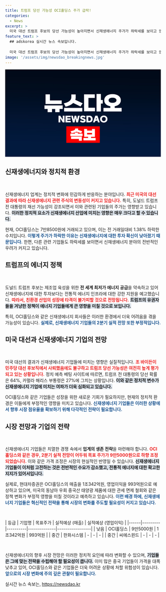 ```yaml
---
title: 트럼프 당선 가능성 OCI홀딩스 주가 급락!
categories:
  - News
excerpt: >
  미국 대선 트럼프 후보의 당선 가능성이 높아지면서 신재생에너지 주가가 하락세를 보이고 있다. OCI홀딩스와 주요 업체들의 실적 전망이 어둡고, 친환경 산업에 미칠 타격이 우려되는 상황이다.
feature_text: >
  ## adskorea 실시간 뉴스 속보입니다.

  미국 대선 트럼프 후보의 당선 가능성이 높아지면서 신재생에너지 주가가 하락세를 보이고 있다. OCI홀딩스와 주요 업체들의 실적 전망이 어둡고, 친환경 산업에 미칠 타격이 우려되는 상황이다.
image: '/assets/img/newsdao_breakingnews.jpg'
---
```


<p><img src="/assets/img/newsdao_breakingnews.jpg" alt="adskorea 속보" /></p>

<h2 data-ke-size="size26">신재생에너지와 정치적 환경</h2>

<p data-ke-size="size16">&nbsp;</p>

<p>신재생에너지 업계는 정치적 변화에 민감하게 반응하는 분야입니다. <b><span style="color: #ee2323;">최근 미국의 대선 결과에 따라 신재생에너지 관련 주식의 변동성이 커지고 있습니다.</span></b> 특히, 도널드 트럼프 전 대통령의 재선 가능성이 강조되면서 이와 관련된 기업들의 주가는 영향받고 있습니다. <b><span style="background-color: #21538527;">이러한 정치적 요소가 신재생에너지 산업에 미치는 영향은 매우 크다고 할 수 있습니다.</span></b></p>

<p>현재, OCI홀딩스는 7만8500원에 거래되고 있으며, 이는 전 거래일대비 1.38% 하락한 수치입니다. <b><span style="color: #1a5490;">이렇게 주가가 하락한 이유는 신재생에너지에 대한 투자 확신이 낮아졌기 때문입니다.</span></b> 한편, 다른 관련 기업들도 하락세를 보이면서 신재생에너지 분야의 전반적인 우려가 커지고 있습니다. <b></b></p>

<h2 data-ke-size="size26">트럼프의 에너지 정책</h2>

<p data-ke-size="size16">&nbsp;</p>

<p>도널드 트럼프 후보는 제조업 육성을 위한 <b>전 세계 최저가 에너지 공급</b>을 약속하고 있어 신재생에너지에 대한 투자보다는 전통적 에너지 인프라에 대한 강한 지원을 예고했습니다. <b><span style="color: #ee2323;">따라서, 친환경 산업의 성장에 타격이 불가피할 것으로 전망됩니다.</span></b> <b><span style="background-color: #21538527;">트럼프의 유권자들을 겨냥한 정책이 에너지 기업들에게 큰 영향을 미칠 것으로 보입니다.</span></b></p>

<p>특히, OCI홀딩스와 같은 신재생에너지 회사들은 이러한 환경에서 더욱 어려움을 겪을 가능성이 있습니다. <b><span style="color: #1a5490;">실제로, 신재생에너지 기업들의 2분기 실적 전망 또한 부정적입니다.</span></b></p>

<h2 data-ke-size="size26">미국 대선과 신재생에너지 기업의 전망</h2>

<p data-ke-size="size16">&nbsp;</p>

<p>미국 대선의 결과가 신재생에너지 기업들에 미치는 영향은 실질적입니다. <b><span style="color: #ee2323;">조 바이든이 민주당 대선 후보직에서 사퇴했음에도 불구하고 트럼프 당선 가능성은 여전히 높게 평가되고 있는 상황입니다.</span></b> 정치 예측 베팅 사이트에 따르면, 트럼프 전 대통령의 당선 확률은 64%, 카멀라 해리스 부통령은 27%에 그치는 상황입니다. <b><span style="background-color: #21538527;">이와 같은 정치적 변수가 신재생에너지 기업에 미치는 여파가 더욱 심화되고 있습니다.</span></b></p>

<p>OCI홀딩스와 같은 기업들은 성장을 위한 새로운 기회가 필요하지만, 현재의 정치적 환경은 이들에게 부정적인 영향을 미치고 있습니다. <b><span style="color: #1a5490;">신재생에너지 기업들은 이러한 상황에서 향후 시장 점유율을 확보하기 위해 다각적인 전략이 필요합니다.</span></b></p>

<h2 data-ke-size="size26">시장 전망과 기업의 전략</h2>

<p data-ke-size="size16">&nbsp;</p>

<p>신재생에너지 기업들은 치열한 경쟁 속에서 <b>업계의 생존 전략</b>을 마련해야 합니다. <b><span style="color: #ee2323;">OCI홀딩스와 같은 경우, 2분기 실적 전망이 어두워 목표 주가가 9만5000원으로 하향 조정되었습니다.</span></b> 이와 같은 가격 조정은 시장의 현실적인 반영일 수 있습니다. <b><span style="background-color: #21538527;">신재생에너지 기업들이 이처럼 고전하는 것은 전반적인 수요가 감소했고, 전통적 에너지에 대한 확고한 지지가 있어서입니다.</span></b></p>

<p>실제로, 현대차증권은 OCI홀딩스의 매출을 1조342억원, 영업이익을 993억원으로 예상하고 있으며, 미국의 동남아 우회 중국산 태양광 제품에 대한 관세 면제 철회와 같은 정책 변화가 부정적 영향을 미칠 것이라고 예측하고 있습니다. <b><span style="color: #1a5490;">이런 배경 하에, 신재생에너지 기업들은 혁신적인 전략을 통해 시장의 변화를 주도할 필요성이 커지고 있습니다.</span></b></p>

<p data-ke-size="size16">&nbsp;</p>

<p>| 등급 | 기업명  | 목표주가 | 실적예상 (매출) | 실적예상 (영업이익) |
|------|---------|----------|--------------|-----------------|
| 낮음 | OCI홀딩스 | 9만5000원 | 1조342억원   | 993억원        |
| 중간 | 한화시스템 | -        | -            | -               |
| 중간 | 씨에스윈드 | -        | -            | -               |</p>

<p data-ke-size="size16">&nbsp;</p>

<p>신재생에너지의 향후 시장 전망은 이러한 정치적 요인에 따라 변화할 수 있으며, <b><span style="background-color: #21538527;">기업들은 그에 맞는 전략을 수립해야 할 필요성이 큽니다.</span></b> 이미 많은 중국 기업들이 가격을 대폭 낮추고 있어, OCI홀딩스와 같은 기업들은 더욱 어려운 상황에 처할 위험성이 있습니다. <b><span style="color: #1a5490;">앞으로의 시장 변화에 주의 깊은 관찰이 필요합니다.</span></b></p>
실시간 뉴스 속보는, <a href="https://newsdao.kr" rel="dofollow">https://newsdao.kr</a>


